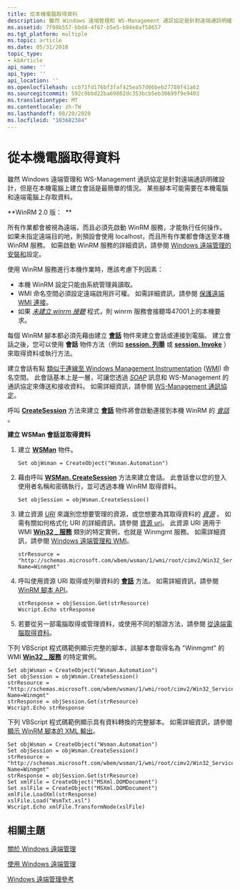 ```yaml
---
title: 從本機電腦取得資料
description: 雖然 Windows 遠端管理和 WS-Management 通訊協定是針對遠端通訊明確設計，但是在本機電腦上建立會話是最簡單的情況。
ms.assetid: 7f08b557-bbd4-4f67-b5e5-b84e8af58657
ms.tgt_platform: multiple
ms.topic: article
ms.date: 05/31/2018
topic_type:
- kbArticle
api_name: ''
api_type: ''
api_location: ''
ms.openlocfilehash: ccb71fd176bf3faf425ea57d06beb27788f41a62
ms.sourcegitcommit: 592c9bbd22ba69802dc353bcb5eb30699f9e9403
ms.translationtype: MT
ms.contentlocale: zh-TW
ms.lasthandoff: 08/20/2020
ms.locfileid: "103682384"
---
```

# <a name="obtaining-data-from-the-local-computer"></a>從本機電腦取得資料

雖然 Windows 遠端管理和 WS-Management 通訊協定是針對遠端通訊明確設計，但是在本機電腦上建立會話是最簡單的情況。 某些腳本可能需要在本機電腦和遠端電腦上存取資料。

**WinRM 2.0 版：  **

所有作業都會被視為遠端，而且必須先啟動 WinRM 服務，才能執行任何操作。 如果未指定遠端目的地，則預設會使用 localhost，而且所有作業都會傳送至本機 WinRM 服務。 如需啟動 WinRM 服務的詳細資訊，請參閱 [Windows 遠端管理的安裝和](installation-and-configuration-for-windows-remote-management.md)設定。

使用 WinRM 服務進行本機作業時，應該考慮下列因素：

-   本機 WinRM 設定只能由系統管理員讀取。
-   WMI 命名空間必須設定遠端啟用許可權。 如需詳細資訊，請參閱 [保護遠端 WMI 連接](../wmisdk/securing-a-remote-wmi-connection.md)。
-   如果 [*未建立 winrm 接聽*](windows-remote-management-glossary.md) 程式，則 winrm 服務會接聽埠47001上的本機要求。

每個 WinRM 腳本都必須先藉由建立 [**會話**](session.md) 物件來建立會話或連接到電腦。 建立會話之後，您可以使用 **會話** 物件方法（例如 [**session. 列舉**](session-enumerate.md) 或 [**session. Invoke**](session-invoke.md) ）來取得資料或執行方法。

建立會話有點 [類似于連線至 Windows Management Instrumentation](/windows/desktop/WmiSdk/wmi-tasks--connecting-to-the-wmi-service) ([WMI](/windows/desktop/WmiSdk/wmi-start-page)) 命名空間。 此會話基本上是一層，可讓您透過 [*SOAP*](windows-remote-management-glossary.md) 訊息和 WS-Management 的通訊協定來傳送和接收資料。 如需詳細資訊，請參閱 [WS-Management 通訊協定](ws-management-protocol.md)。

呼叫 [**CreateSession**](wsman-createsession.md) 方法來建立 [**會話**](session.md) 物件將會啟動連接到本機 WinRM 的 [*會話*](windows-remote-management-glossary.md) 。

**建立 WSMan 會話並取得資料**

1.  建立 [**WSMan**](wsman.md) 物件。

    ```VB
    Set objWsman = CreateObject("Wsman.Automation")
    ```

    

2.  藉由呼叫 [**WSMan. CreateSession**](wsman-createsession.md) 方法來建立會話。 此會話會以您的登入使用者名稱和密碼執行，並可透過本機 WinRM 取得資料。

    ```VB
    Set objSession = objWsman.CreateSession()
    ```

    

3.  建立資源 [*URI*](windows-remote-management-glossary.md) 來識別您想要管理的資源，或您想要為其取得資料的 [*資源*](windows-remote-management-glossary.md) 。 如需有關如何格式化 URI 的詳細資訊，請參閱 [資源 uri](resource-uris.md)。 此資源 URI 適用于 WMI [**Win32 \_ 服務**](/windows/desktop/CIMWin32Prov/win32-service) 類別的特定實例，也就是 Winmgmt 服務。 如需詳細資訊，請參閱 [Windows 遠端管理和 WMI](windows-remote-management-and-wmi.md)。

    ```VB
    strResource = "http://schemas.microsoft.com/wbem/wsman/1/wmi/root/cimv2/Win32_Service?Name=Winmgmt"
    ```

    

4.  呼叫使用資源 URI 取得或列舉資料的 [**會話**](session.md) 方法。 如需詳細資訊，請參閱 [WinRM 腳本 API](winrm-scripting-api.md)。

    ```VB
    strResponse = objSession.Get(strResource)
    Wscript.Echo strResponse
    ```

    

5.  若要從另一部電腦取得或管理資料，或使用不同的驗證方法，請參閱 [從遠端電腦取得資料](obtaining-data-from-a-remote-computer.md)。

下列 VBScript 程式碼範例顯示完整的腳本，該腳本會取得名為 "Winmgmt" 的 WMI [**Win32 \_ 服務**](/windows/desktop/CIMWin32Prov/win32-service) 的特定實例。


```VB
Set objWsman = CreateObject("Wsman.Automation")
Set objSession = objWsman.CreateSession()
strResource = "http://schemas.microsoft.com/wbem/wsman/1/wmi/root/cimv2/Win32_Service?Name=Winmgmt"
strResponse = objSession.Get(strResource)
Wscript.Echo strResponse
```



下列 VBScript 程式碼範例顯示具有資料轉換的完整腳本。 如需詳細資訊，請參閱 [顯示 WinRM 腳本的 XML 輸出](displaying-xml-output-from-winrm-scripts.md)。


```VB
Set objWsman = CreateObject("Wsman.Automation")
Set objSession = objWsman.CreateSession()
strResource = "http://schemas.microsoft.com/wbem/wsman/1/wmi/root/cimv2/Win32_Service?Name=Winmgmt"
strResponse = objSession.Get(strResource)
Set xmlFile = CreateObject("MSXml.DOMDocument")
Set xslFile = CreateObject("MSXml.DOMDocument")
xmlFile.LoadXml(strResponse)
xslFile.Load("WsmTxt.xsl")
Wscript.Echo xmlFile.TransformNode(xslFile)

```



## <a name="related-topics"></a>相關主題

<dl> <dt>

[關於 Windows 遠端管理](about-windows-remote-management.md)
</dt> <dt>

[使用 Windows 遠端管理](using-windows-remote-management.md)
</dt> <dt>

[Windows 遠端管理參考](windows-remote-management-reference.md)
</dt> </dl>

 

 